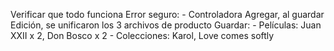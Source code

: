 Verificar que todo funciona
Error seguro:
	- Controladora Agregar, al guardar Edición, se unificaron los 3 archivos de producto
Guardar:
	- Películas: Juan XXII x 2, Don Bosco x 2
	- Colecciones: Karol, Love comes softly